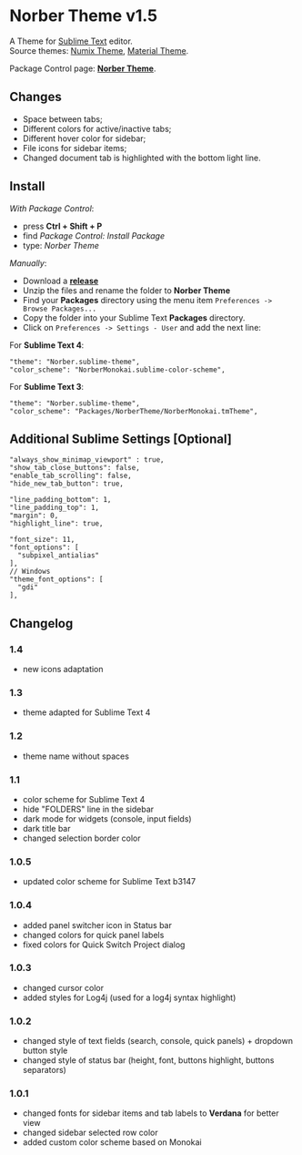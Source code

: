 # Norber Theme v1.5

A Theme for [Sublime Text](http://sublimetext.com) editor.  
Source themes: [Numix Theme](https://github.com/nauzethc/sublime-text-numix), [Material Theme](https://github.com/equinusocio/material-theme).

Package Control page: [**Norber Theme**](https://packagecontrol.io/packages/Norber%20Theme).

## Changes

- Space between tabs;
- Different colors for active/inactive tabs;
- Different hover color for sidebar;
- File icons for sidebar items;
- Changed document tab is highlighted with the bottom light line.

## Install
  
  *With Package Control*:
  
  - press **Ctrl + Shift + P**
  - find *Package Control: Install Package*
  - type: *Norber Theme*
  
  *Manually*:
  
  - Download a [**release**](https://github.com/mortalis13/Norber-Theme-Sublime/releases)
  - Unzip the files and rename the folder to **Norber Theme**
  - Find your **Packages** directory using the menu item `Preferences -> Browse Packages...`
  - Copy the folder into your Sublime Text **Packages** directory.
  - Click on `Preferences -> Settings - User` and add the next line:


For **Sublime Text 4**:
```
"theme": "Norber.sublime-theme",
"color_scheme": "NorberMonokai.sublime-color-scheme",
```

For **Sublime Text 3**:
```
"theme": "Norber.sublime-theme",
"color_scheme": "Packages/NorberTheme/NorberMonokai.tmTheme",
```

## Additional Sublime Settings [Optional]

```
"always_show_minimap_viewport" : true,
"show_tab_close_buttons": false,
"enable_tab_scrolling": false,
"hide_new_tab_button": true,

"line_padding_bottom": 1,
"line_padding_top": 1,
"margin": 0,
"highlight_line": true,

"font_size": 11,
"font_options": [
  "subpixel_antialias"
],
// Windows
"theme_font_options": [
  "gdi"
],
```

## Changelog

### 1.4

- new icons adaptation

### 1.3

- theme adapted for Sublime Text 4

### 1.2

- theme name without spaces

### 1.1

- color scheme for Sublime Text 4
- hide "FOLDERS" line in the sidebar
- dark mode for widgets (console, input fields)
- dark title bar
- changed selection border color

### 1.0.5

- updated color scheme for Sublime Text b3147

### 1.0.4

- added panel switcher icon in Status bar
- changed colors for quick panel labels
- fixed colors for Quick Switch Project dialog

### 1.0.3

- changed cursor color
- added styles for Log4j (used for a log4j syntax highlight)

### 1.0.2

- changed style of text fields (search, console, quick panels) + dropdown button style
- changed style of status bar (height, font, buttons highlight, buttons separators)

### 1.0.1

- changed fonts for sidebar items and tab labels to **Verdana** for better view
- changed sidebar selected row color
- added custom color scheme based on Monokai
